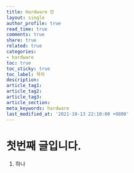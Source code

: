 ```yaml
---
title: Hardware 란
layout: single
author_profile: true
read_time: true
comments: true
share: true
related: true
categories:
- hardware
toc: true
toc_sticky: true
toc_label: 목차
description: 
article_tag1: 
article_tag2: 
article_tag3: 
article_section: 
meta_keywords: hardware
last_modified_at: '2021-10-13 22:10:00 +0800'
---
```




# 첫번째 글입니다.

1. 하나